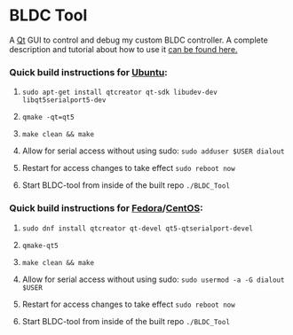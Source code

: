 BLDC Tool
=========

A [Qt](https://www.qt.io/) GUI to control and debug my custom BLDC controller. A complete description and tutorial about how to use it [can be found here.](http://vedder.se/2015/01/vesc-open-source-esc/)

### Quick build instructions for [Ubuntu](https://www.ubuntu.com/):

1. `sudo apt-get install qtcreator qt-sdk libudev-dev libqt5serialport5-dev`

2. `qmake -qt=qt5`

3. `make clean && make`

4. Allow for serial access without using sudo: `sudo adduser $USER dialout`

5. Restart for access changes to take effect `sudo reboot now`

6. Start BLDC-tool from inside of the built repo `./BLDC_Tool`

### Quick build instructions for [Fedora](https://getfedora.org/)/[CentOS](https://www.centos.org/):

1. `sudo dnf install qtcreator qt-devel qt5-qtserialport-devel`

2. `qmake-qt5`

3. `make clean && make`

4. Allow for serial access without using sudo: `sudo usermod -a -G dialout $USER`

5. Restart for access changes to take effect `sudo reboot now`

6. Start BLDC-tool from inside of the built repo `./BLDC_Tool`
